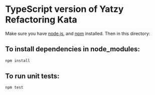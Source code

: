# TypeScript version of Yatzy Refactoring Kata

Make sure you have [node.js](https://nodejs.org), and [npm](https://www.npmjs.com/get-npm)
installed. Then in this directory:

## To install dependencies in node_modules:

```bash
npm install
```

## To run unit tests:

```bash
npm test
```
